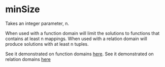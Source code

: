 # minSize

Takes an integer parameter, n.

When used with a function domain will limit the solutions to functions that contains at least n mappings.
When used with a relation domain will produce solutions with at least n tuples.

See it demonstrated on function domains [here](https://github.com/conjure-cp/conjure/blob/main/docs/notebooks/functionDemonstration.ipynb).
See it demonstrated on relation domains [here](...)